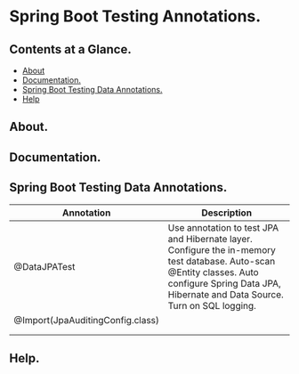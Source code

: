 # Spring Boot Testing Annotations.





## Contents at a Glance.
* [About](#about)
* [Documentation.](#documentation)
* [Spring Boot Testing Data Annotations.](#spring-boot-testing-data-annotations)
* [Help](#help)





## About.





## Documentation.





## Spring Boot Testing Data Annotations.

| Annotation                                               | Description                                                                                                              |
| -------------------------------------------------------- | ------------------------------------------------------------------------------------------------------------------------ |
| @DataJPATest                                             | Use annotation to test JPA and Hibernate layer. Configure the in-memory test database. Auto-scan @Entity classes. Auto configure Spring Data JPA, Hibernate and Data Source. Turn on SQL logging. |
| @Import(JpaAuditingConfig.class)                         |                                                                                                                          |
|                                                          |                                                                                                                          |
|                                                          |                                                                                                                          |



## Help.
